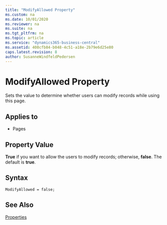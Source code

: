 ```yaml
---
title: "ModifyAllowed Property"
ms.custom: na
ms.date: 10/01/2020
ms.reviewer: na
ms.suite: na
ms.tgt_pltfrm: na
ms.topic: article
ms.service: "dynamics365-business-central"
ms.assetid: 408cfb84-b048-4c51-a18e-2b79e6d25e80
caps.latest.revision: 8
author: SusanneWindfeldPedersen
---
```


 

# ModifyAllowed Property
Sets the value to determine whether users can modify records while using this page.  
  
## Applies to  
  
-   Pages  
  
## Property Value  
 **True** if you want to allow the users to modify records; otherwise, **false**. The default is **true**. 

## Syntax
```
ModifyAllowed = false;
``` 
  
## See Also  
 [Properties](devenv-properties.md)